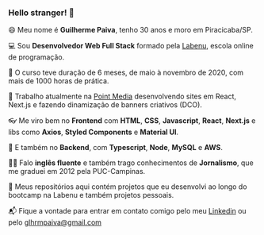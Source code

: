 ### Hello stranger! 👋

😄 Meu nome é **Guilherme Paiva**, tenho 30 anos e moro em Piracicaba/SP.

💻 Sou **Desenvolvedor Web Full Stack** formado pela [Labenu](https://www.labenu.com.br), escola online de programação.

🏅 O curso teve duração de 6 meses, de maio à novembro de 2020, com mais de 1000 horas de prática.

🧬 Trabalho atualmente na [Point Media](https://www.pointmedia.com.br/) desenvolvendo sites em React, Next.js e fazendo dinamização de banners criativos (DCO).

👓 Me viro bem no **Frontend** com **HTML**, **CSS**, **Javascript**, **React**, **Next.js** e libs como **Axios**, **Styled Components** e **Material UI**.

🚀 E também no **Backend**, com **Typescript**, **Node**, **MySQL** e **AWS**.

🤹‍♂️ Falo **inglês fluente** e também trago conhecimentos de **Jornalismo**, que me graduei em 2012 pela PUC-Campinas.

🧪 Meus repositórios aqui contém projetos que eu desenvolvi ao longo do bootcamp na Labenu e também projetos pessoais.

📬 Fique a vontade para entrar em contato comigo pelo meu [Linkedin](https://www.linkedin.com/in/glhrmpaiva/) ou pelo glhrmpaiva@gmail.com
